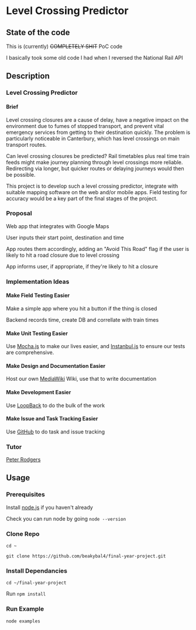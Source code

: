# Level Crossing Predictor

## State of the code
This is (currently) ~~COMPLETELY SHIT~~ PoC code

I basically took some old code I had when I reversed the National Rail API

## Description

### Level Crossing Predictor

#### Brief

Level crossing closures are a cause of delay, have a negative impact on the environment due to fumes of stopped transport, and prevent vital emergency services from getting to their destination quickly. The problem is particularly noticeable in Canterbury, which has level crossings on main transport routes.

Can level crossing closures be predicted? Rail timetables plus real time train feeds might make journey planning through level crossings more reliable. Redirecting via longer, but quicker routes or delaying journeys would then be possible.

This project is to develop such a level crossing predictor, integrate with suitable mapping software on the web and/or mobile apps. Field testing for accuracy would be a key part of the final stages of the project.

### Proposal
Web app that integrates with Google Maps

User inputs their start point, destination and time

App routes them accordingly, adding an "Avoid This Road" flag if the user is likely to hit a road closure due to level crossing 

App informs user, if appropriate, if they're likely to hit a closure


### Implementation Ideas



#### Make Field Testing Easier
Make a simple app where you hit a button if the thing is closed

Backend records time, create DB and correllate with train times

#### Make Unit Testing Easier
Use [Mocha.js](http://mochajs.org/) to make our lives easier, and [Instanbul.js](https://github.com/gotwarlost/istanbul) to ensure our tests are comprehensive.


#### Make Design and Documentation Easier
Host our own [MediaWiki](https://www.mediawiki.org/wiki/MediaWiki) Wiki, use that to write documentation

#### Make Development Easier
Use [LoopBack](http://loopback.io/) to do the bulk of the work

#### Make Issue and Task Tracking Easier
Use [GitHub](https://github.com/) to do task and issue tracking

### Tutor
[Peter Rodgers](http://www.cs.kent.ac.uk/people/staff/pjr/)


## Usage

### Prerequisites
Install [node.js](https://nodejs.org/) if you haven't already

Check you can run node by going `node --version`


### Clone Repo
`cd ~`

`git clone https://github.com/beakybal4/final-year-project.git`


###  Install Dependancies
`cd ~/final-year-project`

Run `npm install` 

### Run Example
 `node examples`